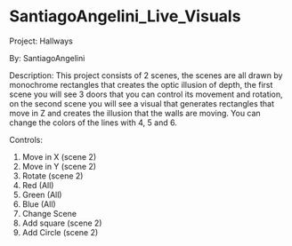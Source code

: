 # SantiagoAngelini\_Live\_Visuals



Project: Hallways



By: SantiagoAngelini



Description: This project consists of 2 scenes, the scenes are all drawn by monochrome rectangles that creates the optic illusion of depth, the first scene you will see 3 doors that you can control its movement and rotation, on the second scene you will see a visual that generates rectangles that move in Z and creates the illusion that the walls are moving. You can change the colors of the lines with 4, 5 and 6.



Controls:

1. Move in X (scene 2)
2. Move in Y (scene 2)
3. Rotate (scene 2)
4. Red (All)
5. Green (All)
6. Blue (All)
7. Change Scene
8. Add square (scene 2)
9. Add Circle (scene 2)
